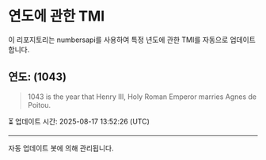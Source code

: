 
# 연도에 관한 TMI

이 리포지토리는 numbersapi를 사용하여 특정 년도에 관한 TMI를 자동으로 업데이트합니다.

## 연도: (1043)
> 1043 is the year that Henry III, Holy Roman Emperor marries Agnes de Poitou.

⏳ 업데이트 시간: 2025-08-17 13:52:26 (UTC)

---
자동 업데이트 봇에 의해 관리됩니다.
